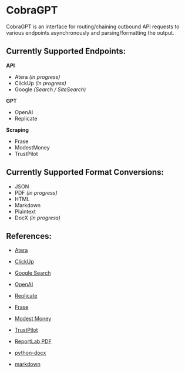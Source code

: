 # CobraGPT

CobraGPT is an interface for routing/chaining outbound API requests to various endpoints asynchronously and parsing/formatting the output.

## Currently Supported Endpoints:

**API**
- Atera *(in progress)*
- ClickUp *(in progress)*
- Google *(Search / SiteSearch)*

**GPT**
- OpenAI
- Replicate

**Scraping**
- Frase
- ModestMoney
- TrustPilot

## Currently Supported Format Conversions:

- JSON
- PDF *(in progress)*
- HTML
- Markdown
- Plaintext
- DocX *(in progress)*

## References:
- [Atera](https://app.atera.com/apidocs)
- [ClickUp](https://clickup.com/api/clickupreference/)
- [Google Search](https://developers.google.com/custom-search/v1/overview)

- [OpenAI](https://platform.openai.com/docs/api-reference)
- [Replicate](https://replicate.com/docs/reference/http)

- [Frase](https://www.frase.io/)
- [Modest Money](https://modestmoney.com)
- [TrustPilot](https://trustpilot.com)

- [ReportLab PDF](https://www.reportlab.com/docs/reportlab-userguide.pdf)
- [python-docx](https://github.com/python-openxml/python-docx)
- [markdown](https://github.com/Python-Markdown/markdown)
